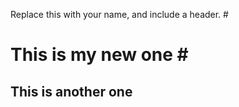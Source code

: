 Replace this with your name, and include a header.
#<h1> This is my new one
#<h2> This is another one
